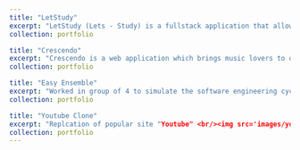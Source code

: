 ```yaml
---
title: "LetStudy"
excerpt: "LetStudy (Lets - Study) is a fullstack application that allows users to communicate in real time with others. This app is geared towards those who study, as the pomodoro study technique is implemented in each study session room. <br/><img src='images/letstudygif.gif'>"
collection: portfolio

title: "Crescendo"
excerpt: "Crescendo is a web application which brings music lovers to one platform, where they can indulge with one another through social media like vices.   <br/><img src='images/Crescendo.png'>"
collection: portfolio

title: "Easy Ensemble"
excerpt: "Worked in group of 4 to simulate the software engineering cycle. Particiapted in the creation of wireframes,testing, user requirements, storyboards, etc... <a href="https://www.w3schools.com/">Final Deliverable</a> <br/><img src='images/easyensemble.png'>"
collection: portfolio

title: "Youtube Clone"
excerpt: "Replcation of popular site "Youtube" <br/><img src='images/youtubeclone.gif'>"
collection: portfolio
---
```


